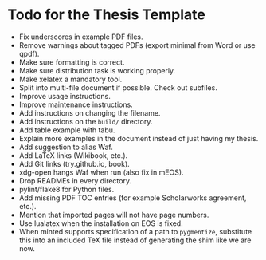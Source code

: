 Todo for the Thesis Template
============================

- Fix underscores in example PDF files.
- Remove warnings about tagged PDFs (export minimal from Word or use qpdf).
- Make sure formatting is correct.
- Make sure distribution task is working properly.
- Make xelatex a mandatory tool.
- Split into multi-file document if possible. Check out subfiles.
- Improve usage instructions.
- Improve maintenance instructions.
- Add instructions on changing the filename.
- Add instructions on the `build/` directory.
- Add table example with tabu.
- Explain more examples in the document instead of just having my thesis.
- Add suggestion to alias Waf.
- Add LaTeX links (Wikibook, etc.).
- Add Git links (try.github.io, book).
- xdg-open hangs Waf when run (also fix in mEOS).
- Drop READMEs in every directory.
- pylint/flake8 for Python files.
- Add missing PDF TOC entries (for example Scholarworks agreement, etc.).
- Mention that imported pages will not have page numbers.
- Use lualatex when the installation on EOS is fixed.
- When minted supports specification of a path to `pygmentize`, substitute this into an included TeX file instead of generating the shim like we are now.
